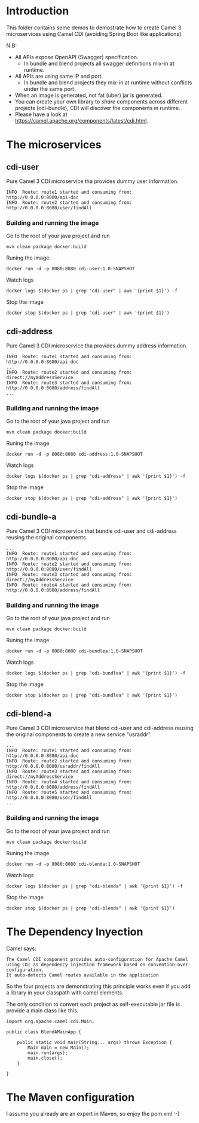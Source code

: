 # Introduction
This folder contains some demos to demostrate how to create Camel 3 microservices using Camel CDI (avoiding Spring Boot like applications).


N.B:
* All APIs expose OpenAPI (Swagger) specification.
  * In bundle and blend projects all swagger definitions mix-in at runtime.
* All APIs are using same IP and port.
  * In bundle and blend projects they mix-in at runtime without conflicts under the same port.
* When an image is generated, not fat (uber) jar is generated.
* You can create your own library to *share* components across different projects (cdi-bundle), CDI will discover the components in runtime.
* Please have a look at https://camel.apache.org/components/latest/cdi.html.

# The microservices

## cdi-user
Pure Camel 3 CDI microservice tha provides dummy user information.

```
INFO  Route: route1 started and consuming from: http://0.0.0.0:8080/api-doc
INFO  Route: route2 started and consuming from: http://0.0.0.0:8080/user/findAll
```

### Building and running the image
Go to the root of your java project and run
```
mvn clean package docker:build
```
Runing the image
```
docker run -d -p 8080:8080 cdi-user:1.0-SNAPSHOT
```
Watch logs
```
docker logs $(docker ps | grep "cdi-user" | awk '{print $1}') -f
````
Stop the image
```
docker stop $(docker ps | grep "cdi-user" | awk '{print $1}')
```


## cdi-address
Pure Camel 3 CDI microservice tha provides dummy address information.
```
INFO  Route: route1 started and consuming from: http://0.0.0.0:8080/api-doc
...
INFO  Route: route2 started and consuming from: direct://myAddressService
INFO  Route: route3 started and consuming from: http://0.0.0.0:8080/address/findAll
...
```

### Building and running the image
Go to the root of your java project and run
```
mvn clean package docker:build
```
Runing the image
```
docker run -d -p 8080:8080 cdi-address:1.0-SNAPSHOT
```
Watch logs
```
docker logs $(docker ps | grep "cdi-address" | awk '{print $1}') -f
````
Stop the image
```
docker stop $(docker ps | grep "cdi-address" | awk '{print $1}')
```

## cdi-bundle-a
Pure Camel 3 CDI microservice that bundle cdi-user and cdi-address reusing the original components.

```
...
INFO  Route: route1 started and consuming from: http://0.0.0.0:8080/api-doc
INFO  Route: route2 started and consuming from: http://0.0.0.0:8080/user/findAll
INFO  Route: route3 started and consuming from: direct://myAddressService
INFO  Route: route4 started and consuming from: http://0.0.0.0:8080/address/findAll
```

### Building and running the image
Go to the root of your java project and run
```
mvn clean package docker:build
```
Runing the image
```
docker run -d -p 8080:8080 cdi-bundlea:1.0-SNAPSHOT
```
Watch logs
```
docker logs $(docker ps | grep "cdi-bundlea" | awk '{print $1}') -f
````
Stop the image
```
docker stop $(docker ps | grep "cdi-bundlea" | awk '{print $1}')
```

## cdi-blend-a
Pure Camel 3 CDI microservice that blend cdi-user and cdi-address reusing the original components to create a new service "usraddr".

```
...
INFO  Route: route1 started and consuming from: http://0.0.0.0:8080/api-doc
INFO  Route: route2 started and consuming from: http://0.0.0.0:8080/usraddr/findAll
INFO  Route: route3 started and consuming from: direct://myAddressService
INFO  Route: route4 started and consuming from: http://0.0.0.0:8080/address/findAll
INFO  Route: route5 started and consuming from: http://0.0.0.0:8080/user/findAll
...
```

### Building and running the image
Go to the root of your java project and run
```
mvn clean package docker:build
```
Runing the image
```
docker run -d -p 8080:8080 cdi-blenda:1.0-SNAPSHOT
```
Watch logs
```
docker logs $(docker ps | grep "cdi-blenda" | awk '{print $1}') -f
````
Stop the image
```
docker stop $(docker ps | grep "cdi-blenda" | awk '{print $1}')
```

# The Dependency Inyection
Camel says:

```
The Camel CDI component provides auto-configuration for Apache Camel using CDI as dependency injection framework based on convention-over-configuration. 
It auto-detects Camel routes available in the application
```

So the four projects are demonstrating this principle works even if you add a library in your classpath with camel elements.

The only condition to convert each project as self-executable jar file is provide a main class like this.

````
import org.apache.camel.cdi.Main;

public class BlendAMainApp {
	
    public static void main(String... args) throws Exception {
        Main main = new Main();
        main.run(args);
        main.close();
    }
    
}
````

# The Maven configuration
I assume you already are an expert in Maven, so enjoy the pom.xml :-)
